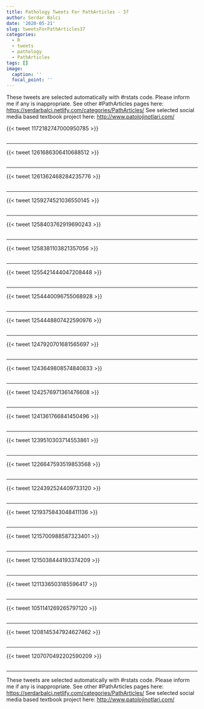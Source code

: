 ```yaml
---
title: Pathology Tweets For PathArticles - 37
author: Serdar Balci
date: '2020-05-21'
slug: tweetsForPathArticles37
categories:
  - R
  - tweets
  - pathology
  - PathArticles
tags: []
image:
  caption: ''
  focal_point: ''
---
```



These tweets are selected automatically with #rstats code. Please inform me if any is inappropriate.
See other #PathArticles pages here: https://serdarbalci.netlify.com/categories/PathArticles/ 
See selected social media based textbook project here: http://www.patolojinotlari.com/

{{< tweet 1172182747000950785 >}}
<br>
<br>
<hr>
{{< tweet 1261686306410688512 >}}
<br>
<br>
<hr>
{{< tweet 1261362468284235776 >}}
<br>
<br>
<hr>
{{< tweet 1259274521036550145 >}}
<br>
<br>
<hr>
{{< tweet 1258403762919690243 >}}
<br>
<br>
<hr>
{{< tweet 1258381103821357056 >}}
<br>
<br>
<hr>
{{< tweet 1255421444047208448 >}}
<br>
<br>
<hr>
{{< tweet 1254440096755068928 >}}
<br>
<br>
<hr>
{{< tweet 1254448807422590976 >}}
<br>
<br>
<hr>
{{< tweet 1247920701681565697 >}}
<br>
<br>
<hr>
{{< tweet 1243649808574840833 >}}
<br>
<br>
<hr>
{{< tweet 1242576971361476608 >}}
<br>
<br>
<hr>
{{< tweet 1241361766841450496 >}}
<br>
<br>
<hr>
{{< tweet 1239510303714553861 >}}
<br>
<br>
<hr>
{{< tweet 1226647593519853568 >}}
<br>
<br>
<hr>
{{< tweet 1224392524409733120 >}}
<br>
<br>
<hr>
{{< tweet 1219375843048411136 >}}
<br>
<br>
<hr>
{{< tweet 1215700988587323401 >}}
<br>
<br>
<hr>
{{< tweet 1215038444193374209 >}}
<br>
<br>
<hr>
{{< tweet 1211336503185596417 >}}
<br>
<br>
<hr>
{{< tweet 1051141269265797120 >}}
<br>
<br>
<hr>
{{< tweet 1208145347924627462 >}}
<br>
<br>
<hr>
{{< tweet 1207070492202590209 >}}
<br>
<br>
<hr>


These tweets are selected automatically with #rstats code. Please inform me if any is inappropriate.
See other #PathArticles pages here: https://serdarbalci.netlify.com/categories/PathArticles/ 
See selected social media based textbook project here: http://www.patolojinotlari.com/
